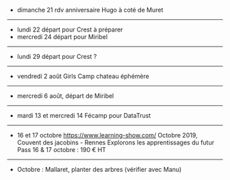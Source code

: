 - dimanche 21 rdv anniversaire Hugo à coté de Muret
---
- lundi 22 départ pour Crest à préparer
- mercredi 24 départ pour Miribel
---
- lundi 29 départ pour Crest ?
---
- vendredi 2 août Girls Camp chateau éphémère
---
- mercredi 6 août, départ de Miribel
---
- mardi 13 et mercredi 14 Fécamp pour DataTrust
---
- 16 et 17 octobre https://www.learning-show.com/ Octobre 2019, Couvent des jacobins - Rennes   Explorons les apprentissages du futur  Pass 16 & 17 octobre : 190 € HT
---
- Octobre : Mallaret, planter des arbres (vérifier avec Manu)
